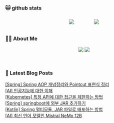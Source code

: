 
###  🐱 github stats  

<div id="main" align="center">
    <img src="https://github-readme-stats.vercel.app/api?username=peterica&count_private=true&show_icons=true&theme=radical"
        style="height: auto; margin-left: 20px; margin-right: 20px; padding: 10px;"/>
    <img src="https://github-readme-stats.vercel.app/api/top-langs/?username=peterica&layout=compact"   
        style="height: auto; margin-left: 20px; margin-right: 20px; padding: 10px;"/>
</div>

###  💁‍♀️ About Me  
<p align="center">
    <a href="https://peterica.tistory.com/"><img src="https://img.shields.io/badge/Blog-FF5722?style=flat-square&logo=Blogger&logoColor=white"/></a>
    <a href="mailto:ilovefran.ofm@gmail.com"><img src="https://img.shields.io/badge/Gmail-d14836?style=flat-square&logo=Gmail&logoColor=white&link=ilovefran.ofm@gmail.com"/></a>
</p>

<br>

### 📕 Latest Blog Posts   

<a href ="https://peterica.tistory.com/748"> [Spring] Spring AOP 개념정리와 Pointcut 표현식 정리 </a> <br>
<a href ="https://peterica.tistory.com/759"> [AI] 인공지능에 대한 이해 </a> <br>
<a href ="https://peterica.tistory.com/747"> [Kubernetes] 특정 API에 대한 접근을 제한하는 방법 </a> <br>
<a href ="https://peterica.tistory.com/746"> [Spring] springboot에 외부 JAR 추가하기 </a> <br>
<a href ="https://peterica.tistory.com/745"> [Kotlin] Spring 멀티모듈, JAR 파일로 배포하는 방법 </a> <br>
<a href ="https://peterica.tistory.com/753"> [AI] 최신 언어 모델인 Mistral NeMo 12B </a> <br>
